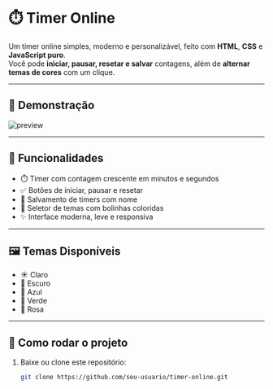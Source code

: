 # ⏱️ Timer Online

Um timer online simples, moderno e personalizável, feito com **HTML**, **CSS** e **JavaScript puro**.  
Você pode **iniciar, pausar, resetar e salvar** contagens, além de **alternar temas de cores** com um clique.

---

## 📸 Demonstração

![preview](https://user-images.githubusercontent.com/seu-usuario/imagem-exemplo.png)

---

## 🔧 Funcionalidades

- ⏱️ Timer com contagem crescente em minutos e segundos
- ✅ Botões de iniciar, pausar e resetar
- 💾 Salvamento de timers com nome
- 🎨 Seletor de temas com bolinhas coloridas
- ✨ Interface moderna, leve e responsiva

---

## 🖼️ Temas Disponíveis

- ☀️ Claro
- 🌙 Escuro
- 🔵 Azul
- 💚 Verde
- 💖 Rosa

---

## 🚀 Como rodar o projeto

1. Baixe ou clone este repositório:
   ```bash
   git clone https://github.com/seu-usuario/timer-online.git
